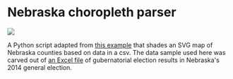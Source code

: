 Nebraska choropleth parser
======

<img src="http://i.imgur.com/ao8NFCi.png" />

A Python script adapted from <a href="http://flowingdata.com/2009/11/12/how-to-make-a-us-county-thematic-map-using-free-tools/">this example</a> that shades an SVG map of Nebraska counties based on data in a csv. The data sample used here was carved out of <a href="http://electionresults.sos.ne.gov/ResultsExport.aspx?rid=702&pty=&name=For%20Governor%20and%20Lt.%20Governor&cat=CTY">an Excel file</a> of gubernatorial election results in Nebraska's 2014 general election.